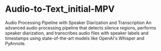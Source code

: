 # Audio-to-Text_initial-MPV
Audio Processing Pipeline with Speaker Diarization and Transcription  An advanced audio processing pipeline that detects silence regions, performs speaker diarization, and transcribes audio files with speaker labels and timestamps using state-of-the-art models like OpenAI's Whisper and PyAnnote.
